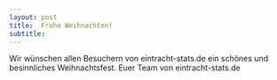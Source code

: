 ```yaml
---
layout: post
title:  Frohe Weihnachten!
subtitle:  
---
```


Wir wünschen allen Besuchern von eintracht-stats.de ein schönes und besinnliches Weihnachtsfest. Euer Team von eintracht-stats.de


